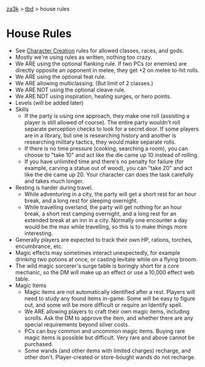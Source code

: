 [za3k](/) > [tbd](/tbd/) > house rules

# House Rules
- See [Character Creation](build) rules for allowed classes, races, and gods.
- Mostly we're using rules as written, nothing too crazy.
- We ARE using the optional flanking rule. If two PCs (or enemies) are directly opposite an opponent in melee, they get +2 on melee to-hit rolls.
- We ARE using the optional feat rule.
- We ARE allowing multiclassing. (But limit of 2 classes.)
- We ARE NOT using the optional cleave rule.
- We ARE NOT using inspiration, healing surges, or hero points.
- Levels (will be added later)
- Skills
    - If the party is using one approach, they make one roll (assisting a player is still allowed of course). The entire party wouldn't roll separate perception checks to look for a secret door. If some players are in a library, but one is researching history and another is researching military tactics, they would make separate rolls.
    - If there is no time pressure (cooking, searching a room), you can choose to "take 10" and act like the die came up 10 instead of rolling.
    - If you have unlimited time and there's no penalty for failure (for example, carving a statue out of wood), you can "take 20" and act like the die came up 20. Your character can does the task carefully and takes much longer.
- Resting is harder during travel.
  - While adventuring in a city, the party will get a short rest for an hour break, and a long rest for sleeping overnight.
  - While travelling overland, the party will get nothing for an hour break, a short rest camping overnight, and a long rest for an extended break at an inn in a city. Normally one encounter a day would be the max while travelling, so this is to make things more interesting.
- Generally players are expected to track their own HP, rations, torches, encumbrance, etc.
- Magic effects may sometimes interact unexpectedly, for example drinking two potions at once, or casting levitate while on a flying broom.
- The wild magic sorcerer's surge table is boringly short for a core mechanic, so the DM will make up an effect or use a 10,000 effect web table.
- Magic Items
  - Magic items are not automatically identified after a rest. Players will need to study any found items in-game. Some will be easy to figure out, and some will be more difficult or require an Identify spell.
  - We ARE allowing players to craft their own magic items, including scrolls. Ask the DM to approve the item, and whether there are any special requirements beyond silver costs.
  - PCs can buy common and uncommon magic items. Buying rare magic items is possible but difficult. Very rare and above cannot be purchased.
  - Some wands (and other items with limited charges) recharge, and other don't. Player-created or store-bought wands do not recharge.
